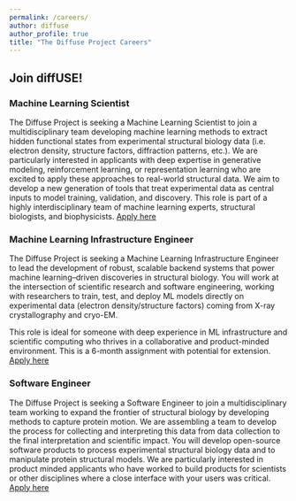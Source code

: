 ```yaml
---
permalink: /careers/
author: diffuse
author_profile: true
title: "The Diffuse Project Careers"
---
```


## Join diffUSE!

### Machine Learning Scientist
The Diffuse Project is seeking a Machine Learning Scientist to join a multidisciplinary team developing machine learning methods to extract hidden functional states from experimental structural biology data (i.e. electron density, structure factors, diffraction patterns, etc.). We are particularly interested in applicants with deep expertise in generative modeling, reinforcement learning, or representation learning who are excited to apply these approaches to real-world structural data. We aim to develop a new generation of tools that treat experimental data as central inputs to model training, validation, and discovery. This role is part of a highly interdisciplinary team of machine learning experts, structural biologists, and biophysicists.
[Apply here](https://jobs.ashbyhq.com/astera/73bec1a7-1fe2-4fc3-b68d-84ba40038100)

### Machine Learning Infrastructure Engineer
The Diffuse Project is seeking a Machine Learning Infrastructure Engineer to lead the development of robust, scalable backend systems that power machine learning–driven discoveries in structural biology. You will work at the intersection of scientific research and software engineering, working with researchers to train, test, and deploy ML models directly on experimental data (electron density/structure factors) coming from X-ray crystallography and cryo-EM.

This role is ideal for someone with deep experience in ML infrastructure and scientific computing who thrives in a collaborative and product-minded environment. This is a 6-month assignment with potential for extension.
[Apply here](https://jobs.ashbyhq.com/astera/31493abf-ccc9-4ea2-bc71-f1ebb5bd10e5)

### Software Engineer
The Diffuse Project is seeking a Software Engineer to join a multidisciplinary team working to expand the frontier of structural biology by developing methods to capture protein motion. We are assembling a team to develop the process for collecting and interpreting this data from data collection to the final interpretation and scientific impact. You will develop open-source software products to process experimental structural biology data and to manipulate protein structural models. We are particularly interested in product minded applicants who have worked to build products for scientists or other disciplines where a close interface with your users was critical.
[Apply here](https://jobs.ashbyhq.com/astera/18327a4b-acfd-46ac-8059-aa06304b0cb5)
